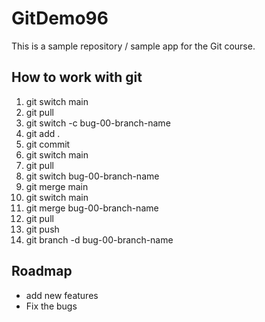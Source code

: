 # GitDemo96
This is a sample repository / sample app for the Git course.

## How to work with git

1. git switch main
2. git pull
3. git switch -c bug-00-branch-name
4. git add .
5. git commit
6. git switch main
7. git pull
8. git switch bug-00-branch-name
9. git merge main
10. git switch main
11. git merge bug-00-branch-name
12. git pull
13. git push
14. git branch -d bug-00-branch-name

## Roadmap

- add new features
- Fix the bugs
